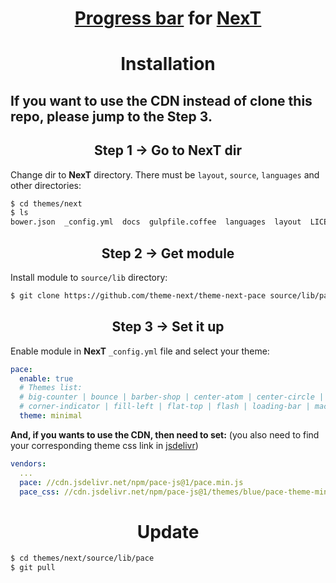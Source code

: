 <h1 align="center"><a href="https://github.com/HubSpot/pace">Progress bar</a> for <a href="https://github.com/theme-next">NexT</a></h1>

<h1 align="center">Installation</h1>

<h2>If you want to use the CDN instead of clone this repo, please jump to the Step 3.</h2>

<h2 align="center">Step 1 &rarr; Go to NexT dir</h2>

Change dir to **NexT** directory. There must be `layout`, `source`, `languages` and other directories:

```sh
$ cd themes/next
$ ls
bower.json  _config.yml  docs  gulpfile.coffee  languages  layout  LICENSE.md  package.json  README.md  scripts  source  test
```

<h2 align="center">Step 2 &rarr; Get module</h2>

Install module to `source/lib` directory:

```sh
$ git clone https://github.com/theme-next/theme-next-pace source/lib/pace
```

<h2 align="center">Step 3 &rarr; Set it up</h2>

Enable module in **NexT** `_config.yml` file and select your theme:

```yml
pace:
  enable: true
  # Themes list:
  # big-counter | bounce | barber-shop | center-atom | center-circle | center-radar | center-simple
  # corner-indicator | fill-left | flat-top | flash | loading-bar | mac-osx | material | minimal
  theme: minimal
```

**And, if you wants to use the CDN, then need to set:** (you also need to find your corresponding theme css link in <a href="https://www.jsdelivr.com/package/npm/pace-js?path=themes">jsdelivr</a>)

```yml
vendors:
  ...
  pace: //cdn.jsdelivr.net/npm/pace-js@1/pace.min.js
  pace_css: //cdn.jsdelivr.net/npm/pace-js@1/themes/blue/pace-theme-minimal.css
```

<h1 align="center">Update</h1>

```sh
$ cd themes/next/source/lib/pace
$ git pull
```

